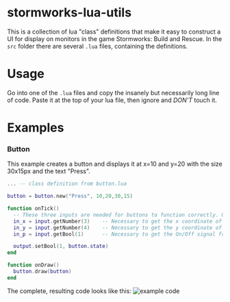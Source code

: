 # stormworks-lua-utils
This is a collection of lua "class" definitions that make it easy to construct a UI for display on monitors in the game Stormworks: Build and Rescue. In the `src` folder there are several `.lua` files, containing the definitions.

# Usage
Go into one of the `.lua` files and copy the insanely but necessarily long line of code. Paste it at the top of your lua file, then ignore and *DON'T* touch it.

# Examples
### Button
This example creates a button and displays it at x=10 and y=20 with the size 30x15px and the text "Press".
```lua
... -- class definition from button.lua

button = button.new("Press", 10,20,30,15)

function onTick()
  -- These three inputs are needed for buttons to function correctly. Otherwise they will be displayed but won't react to touch
  in_x = input.getNumber(3)    -- Necessary to get the x coordinate of the cursor
  in_y = input.getNumber(4)    -- Necessary to get the y coordinate of the cursor
  in_p = input.getBool(1)      -- Necessary to get the On/Off signal from the monitor when it is being touched

  output.setBool(1, button.state)
end

function onDraw()
  button.draw(button)
end
```
The complete, resulting code looks like this:
![example code](https://github.com/lordaftereight/stormworks-lua-utils/pictures/example_button_code.jpg?raw=true)
